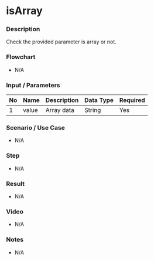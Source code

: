 ﻿# isArray

### Description

Check the provided parameter is array or not.

### Flowchart

- N/A 

### Input / Parameters

| No | Name | Description | Data Type | Required |
| ------ | ------ | ------ |------ | ------ |
| 1 | value | Array data | String | Yes  |

### Scenario / Use Case

- N/A

### Step

- N/A

### Result

- N/A

### Video

- N/A

### Notes

- N/A